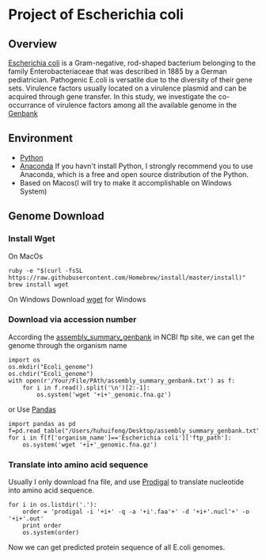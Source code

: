 # Project of Escherichia coli

## Overview
[Escherichia coli](https://en.wikipedia.org/wiki/Escherichia_coli) is a Gram-negative, rod-shaped bacterium belonging to the family Enterobacteriaceae that was described in 1885 by a German pediatrician. Pathogenic E.coli is versatile due to the diversity of their gene sets. Virulence factors usually located on a virulence plasmid and can be acquired through gene transfer. In this study, we investigate the co-occurrance of virulence factors among all the available genome in the [Genbank](https://www.ncbi.nlm.nih.gov/genbank/)

## Environment 
* [Python](https://www.python.org/download/releases/2.7/)
* [Anaconda](https://www.anaconda.com/)
If you havn't install Python, I strongly recommend you to use Anaconda, which is a free and open source distribution of the Python.
* Based on Macos(I will try to make it accomplishable on Windows System)

## Genome Download

### Install Wget 
On MacOs

    ruby -e "$(curl -fsSL https://raw.githubusercontent.com/Homebrew/install/master/install)"
    brew install wget

On Windows
    Download [wget](http://gnuwin32.sourceforge.net/packages/wget.htm) for Windows

### Download via accession number
According the [assembly_summary_genbank](ftp://ftp.ncbi.nlm.nih.gov/genomes/ASSEMBLY_REPORTS/assembly_summary_genbank.txt) in NCBI ftp site, we can get the genome through the organism name


    import os
    os.mkdir("Ecoli_genome")
    os.chdir("Ecoli_genome")
    with open(r'/Your/File/PAth/assembly_summary_genbank.txt') as f:
        for i in f.read().split('\n')[2:-1]:
            os.system('wget '+i+'_genomic.fna.gz')
or Use [Pandas](https://pandas.pydata.org/)
    
    import pandas as pd
    f=pd.read_table("/Users/huhuifeng/Desktop/assembly_summary_genbank.txt",sep='\t',header=1)
    for i in f[f['organism_name']=='Escherichia coli']['ftp_path']:
        os.system('wget '+i+'_genomic.fna.gz')

### Translate into amino acid sequence
Usually I only download fna file, and use [Prodigal](https://github.com/hyattpd/Prodigal) to translate nucleotide into amino acid sequence.

    for i in os.listdir('.'):
        order = 'prodigal -i '+i+' -q -a '+i'.faa'+' -d '+i+'.nucl'+' -o '+i+'.out'
        print order 
        os.system(order)

Now we can get predicted protein sequence of all E.coli genomes. 
